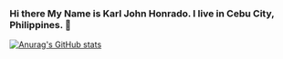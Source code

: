 ### Hi there My Name is Karl John Honrado. I live in Cebu City, Philippines. 👋

[![Anurag's GitHub stats](https://github-readme-stats.vercel.app/api?username=honradokarl)](https://github.com/anuraghazra/github-readme-stats)

<!--
**honradokarl/honradokarl** is a ✨ _special_ ✨ repository because its `README.md` (this file) appears on your GitHub profile.

Here are some ideas to get you started:

- 🔭 I’m currently working on ...
- 🌱 I’m currently learning ...
- 👯 I’m looking to collaborate on ...
- 🤔 I’m looking for help with ...
- 💬 Ask me about ...
- 📫 How to reach me: ...
- 😄 Pronouns: ...
- ⚡ Fun fact: ...
-->
